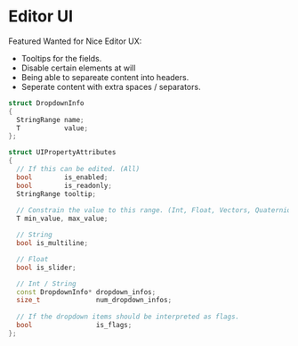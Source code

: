 # Editor UI


Featured Wanted for Nice Editor UX:

  - Tooltips for the fields.
  - Disable certain elements at will
  - Being able to separeate content into headers.
  - Seperate content with extra spaces / separators.

```cpp
struct DropdownInfo
{
  StringRange name;
  T           value;
};

struct UIPropertyAttributes
{
  // If this can be edited. (All)
  bool        is_enabled;
  bool        is_readonly;
  StringRange tooltip;
  
  // Constrain the value to this range. (Int, Float, Vectors, Quaternions)
  T min_value, max_value;

  // String
  bool is_multiline;

  // Float
  bool is_slider;

  // Int / String
  const DropdownInfo* dropdown_infos;
  size_t              num_dropdown_infos;
 
  // If the dropdown items should be interpreted as flags.
  bool                is_flags;
};
```
